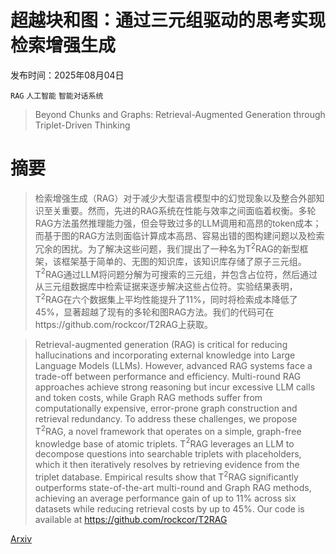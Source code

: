 # 超越块和图：通过三元组驱动的思考实现检索增强生成

发布时间：2025年08月04日

`RAG` `人工智能` `智能对话系统`

> Beyond Chunks and Graphs: Retrieval-Augmented Generation through Triplet-Driven Thinking

# 摘要

> 检索增强生成（RAG）对于减少大型语言模型中的幻觉现象以及整合外部知识至关重要。然而，先进的RAG系统在性能与效率之间面临着权衡。多轮RAG方法虽然推理能力强，但会导致过多的LLM调用和高昂的token成本；而基于图的RAG方法则面临计算成本高昂、容易出错的图构建问题以及检索冗余的困扰。为了解决这些问题，我们提出了一种名为T$^2$RAG的新型框架，该框架基于简单的、无图的知识库，该知识库存储了原子三元组。T$^2$RAG通过LLM将问题分解为可搜索的三元组，并包含占位符，然后通过从三元组数据库中检索证据来逐步解决这些占位符。实验结果表明，T$^2$RAG在六个数据集上平均性能提升了11%，同时将检索成本降低了45%，显著超越了现有的多轮和图RAG方法。我们的代码可在https://github.com/rockcor/T2RAG上获取。

> Retrieval-augmented generation (RAG) is critical for reducing hallucinations and incorporating external knowledge into Large Language Models (LLMs). However, advanced RAG systems face a trade-off between performance and efficiency. Multi-round RAG approaches achieve strong reasoning but incur excessive LLM calls and token costs, while Graph RAG methods suffer from computationally expensive, error-prone graph construction and retrieval redundancy. To address these challenges, we propose T$^2$RAG, a novel framework that operates on a simple, graph-free knowledge base of atomic triplets. T$^2$RAG leverages an LLM to decompose questions into searchable triplets with placeholders, which it then iteratively resolves by retrieving evidence from the triplet database. Empirical results show that T$^2$RAG significantly outperforms state-of-the-art multi-round and Graph RAG methods, achieving an average performance gain of up to 11\% across six datasets while reducing retrieval costs by up to 45\%. Our code is available at https://github.com/rockcor/T2RAG

[Arxiv](https://arxiv.org/abs/2508.02435)
